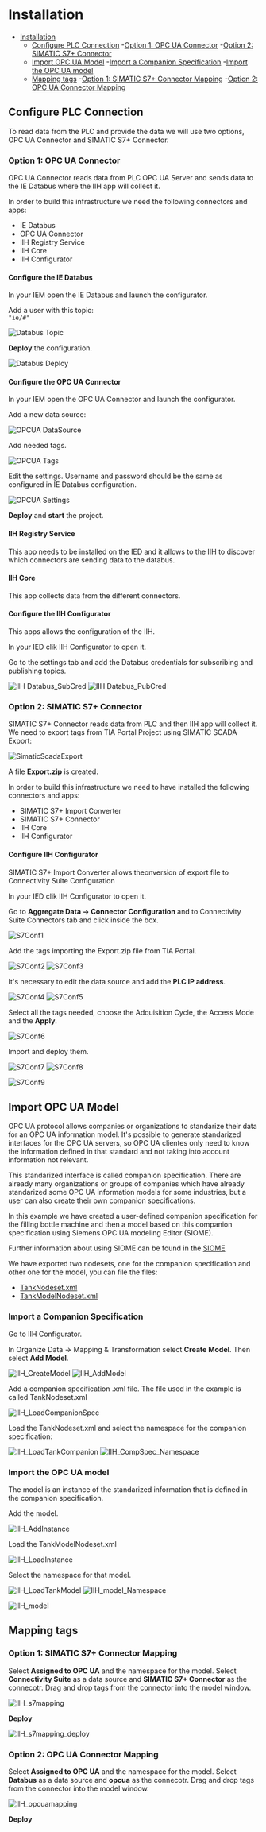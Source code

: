 # Installation

- [Installation](#installation)
  - [Configure PLC Connection](#plc-connection)
    -[Option 1: OPC UA Connector](#option1)
    -[Option 2: SIMATIC S7+ Connector](#option2)
  - [Import OPC UA Model](#model-import)
    -[Import a Companion Specification](#import-companion-spec)
    -[Import the OPC UA model](#import_opcua_model)
  - [Mapping tags](#tags-mapping)
    -[Option 1: SIMATIC S7+ Connector Mapping](#mapping-option1)
    -[Option 2: OPC UA Connector Mapping](#mapping-option2)
  
## Configure PLC Connection

To read data from the PLC and provide the data we will use two options, OPC UA Connector and SIMATIC S7+ Connector.

### Option 1: OPC UA Connector

OPC UA Connector reads data from PLC OPC UA Server and sends data to the IE Databus where the IIH app will collect it.

In order to build this infrastructure we need the following connectors and apps:

- IE Databus
- OPC UA Connector
- IIH Registry Service
- IIH Core
- IIH Configurator

#### Configure the IE Databus

In your IEM open the IE Databus and launch the configurator.

Add a user with this topic: <br> `"ie/#"` <br> 

![Databus Topic](graphics/databus_topic.png)

**Deploy** the configuration.

![Databus Deploy](graphics/databus_deploy.png)

#### Configure the OPC UA Connector

In your IEM open the OPC UA Connector and launch the configurator.

Add a new data source:

![OPCUA DataSource](graphics/opcua_datasource.png)

Add needed tags.

![OPCUA Tags](graphics/opcua_tags.png)

Edit the settings. Username and password should be the same as configured in IE Databus configuration.

![OPCUA Settings](graphics/opcua_settings.png)

**Deploy** and **start** the project.

#### IIH Registry Service

This app needs to be installed on the IED and it allows to the IIH to discover which connectors are sending data to the databus.

#### IIH Core

This app collects data from the different connectors.

#### Configure the IIH Configurator

This apps allows the configuration of the IIH.

In your IED clik IIH Configurator to open it.

Go to the settings tab and add the Databus credentials for subscribing and publishing topics.

![IIH Databus_SubCred](graphics/iih_databus_sub_credentials.png)
![IIH Databus_PubCred](graphics/iih_databus_pub_credentials.png)

### Option 2: SIMATIC S7+ Connector

SIMATIC S7+ Connector reads data from PLC and then IIH app will collect it. We need to export tags from TIA Portal Project using SIMATIC SCADA Export:

![SimaticScadaExport](graphics/simatic_scada_export.png)

A file **Export.zip** is created.

In order to build this infrastructure we need to have installed the following connectors and apps:

- SIMATIC S7+ Import Converter
- SIMATIC S7+ Connector
- IIH Core
- IIH Configurator

#### Configure IIH Configurator

SIMATIC S7+ Import Converter allows theonversion of export file to Connectivity Suite Configuration

In your IED clik IIH Configurator to open it.

Go to **Aggregate Data -> Connector Configuration** and to Connectivity Suite Connectors tab and click inside the box.

![S7Conf1](graphics/iih_s7_conf1.png)

Add the tags importing the Export.zip file from TIA Portal.

![S7Conf2](graphics/iih_s7_conf2.png)
![S7Conf3](graphics/iih_s7_conf3.png)

It's necessary to edit the data source and add the **PLC IP address**.

![S7Conf4](graphics/iih_s7_conf4.png)
![S7Conf5](graphics/iih_s7_conf5.png)

Select all the tags needed, choose the Adquisition Cycle, the Access Mode and the **Apply**.

![S7Conf6](graphics/iih_s7_conf6.png)

Import and deploy them.

![S7Conf7](graphics/iih_s7_conf7.png)
![S7Conf8](graphics/iih_s7_conf8.png)

![S7Conf9](graphics/iih_s7_conf9.png)

## Import OPC UA Model

OPC UA protocol allows companies or organizations to standarize their data for an OPC UA information model. It's possible to generate standarized interfaces for the OPC UA servers, so OPC UA clientes only need to know the information defined in that standard and not taking into account information not relevant.

This standarized interface is called companion specification. There are already many organizations or groups of companies which have already standarized some OPC UA information models for some industries, but a user can also create their own companion specifications.

In this example we have created a user-defined companion specification for the filling bottle machine and then a model based on this companion specification using Siemens OPC UA modeling Editor (SIOME). 

Further information about using SIOME can be found in the [SIOME](https://support.industry.siemens.com/cs/es/en/view/109755133)

We have exported two nodesets, one for the companion specification and other one for the model, you can file the files:

- [TankNodeset.xml](../src/TankNodeset.xml)
- [TankModelNodeset.xml](../src/TankNodeset.xml)

### Import a Companion Specification

Go to IIH Configurator.

In Organize Data -> Mapping & Transformation select **Create Model**. Then select **Add Model**.

![IIH_CreateModel](graphics/iih_create_model.png)
![IIH_AddModel](graphics/iih_addmodel.png)

Add a companion specification .xml file. The file used in the example is called TankNodeset.xml

![IIH_LoadCompanionSpec](graphics/iih_load_comp_spec.png)

Load the TankNodeset.xml and select the namespace for the companion specification:

![IIH_LoadTankCompanion](graphics/iih_load_tanknodeset.png)
![IIH_CompSpec_Namespace](graphics/iih_namespace_comp_spec.png)

### Import the OPC UA model

The model is an instance of the standarized information that is defined in the companion specification.

Add the model.

![IIH_AddInstance](graphics/iih_addmodel_instance.png)

Load the TankModelNodeset.xml

![IIH_LoadInstance](graphics/iih_load_instance.png)

Select the namespace for that model.

![IIH_LoadTankModel](graphics/iih_load_model_nodeset.png)
![IIH_model_Namespace](graphics/iih_select_model_namespace.png)

![IIH_model](graphics/iih_information_model.png)

## Mapping tags

### Option 1: SIMATIC S7+ Connector Mapping

Select **Assigned to OPC UA** and the namespace for the model. 
Select **Connectivity Suite** as a data source and **SIMATIC S7+ Connector** as the connecotr.
Drag and drop tags from the connector into the model window.

![IIH_s7mapping](graphics/iih_s7_mapping.png)

**Deploy**

![IIH_s7mapping_deploy](graphics/iih_s7_mapping_deploy.png)

### Option 2: OPC UA Connector Mapping

Select **Assigned to OPC UA** and the namespace for the model. 
Select **Databus** as a data source and **opcua** as the connecotr.
Drag and drop tags from the connector into the model window.

![IIH_opcuamapping](graphics/iih_opcua_mapping.png)

**Deploy**


